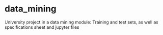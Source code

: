 # data_mining
University project in a data mining module: 
Training and test sets, as well as specifications sheet and jupyter files
